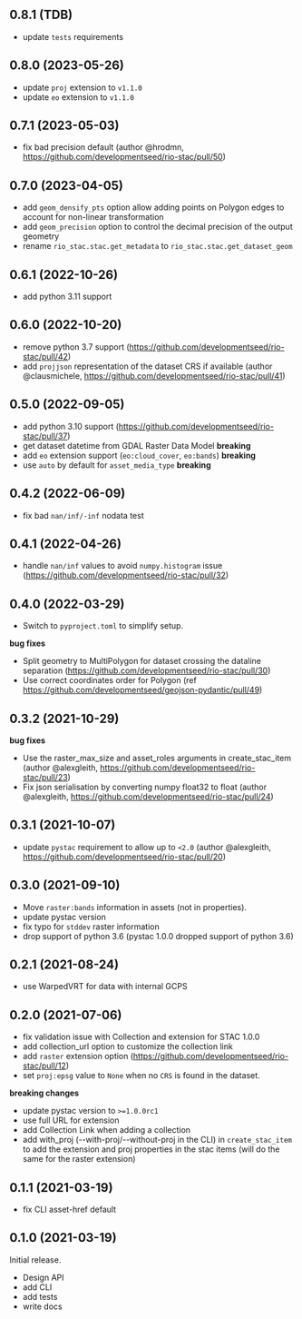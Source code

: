 
## 0.8.1 (TDB)

* update `tests` requirements

## 0.8.0 (2023-05-26)

* update `proj` extension to `v1.1.0`
* update `eo` extension to `v1.1.0`

## 0.7.1 (2023-05-03)

* fix bad precision default (author @hrodmn, https://github.com/developmentseed/rio-stac/pull/50)

## 0.7.0 (2023-04-05)

* add `geom_densify_pts` option allow adding points on Polygon edges to account for non-linear transformation
* add `geom_precision` option to control the decimal precision of the output geometry
* rename `rio_stac.stac.get_metadata` to `rio_stac.stac.get_dataset_geom`

## 0.6.1 (2022-10-26)

* add python 3.11 support

## 0.6.0 (2022-10-20)

* remove python 3.7 support (https://github.com/developmentseed/rio-stac/pull/42)
* add `projjson` representation of the dataset CRS if available (author @clausmichele, https://github.com/developmentseed/rio-stac/pull/41)

## 0.5.0 (2022-09-05)

* add python 3.10 support (https://github.com/developmentseed/rio-stac/pull/37)
* get dataset datetime from GDAL Raster Data Model **breaking**
* add `eo` extension support (`eo:cloud_cover`, `eo:bands`) **breaking**
* use `auto` by default for `asset_media_type` **breaking**

## 0.4.2 (2022-06-09)

* fix bad `nan/inf/-inf` nodata test

## 0.4.1 (2022-04-26)

* handle `nan/inf` values to avoid `numpy.histogram` issue (https://github.com/developmentseed/rio-stac/pull/32)

## 0.4.0 (2022-03-29)

* Switch to `pyproject.toml` to simplify setup.

**bug fixes**

* Split geometry to MultiPolygon for dataset crossing the dataline separation (https://github.com/developmentseed/rio-stac/pull/30)
* Use correct coordinates order for Polygon (ref https://github.com/developmentseed/geojson-pydantic/pull/49)

## 0.3.2 (2021-10-29)

**bug fixes**
* Use the raster_max_size and asset_roles arguments in create_stac_item (author @alexgleith, https://github.com/developmentseed/rio-stac/pull/23)
* Fix json serialisation by converting numpy float32 to float (author @alexgleith, https://github.com/developmentseed/rio-stac/pull/24)

## 0.3.1 (2021-10-07)

* update `pystac` requirement to allow up to `<2.0` (author @alexgleith, https://github.com/developmentseed/rio-stac/pull/20)

## 0.3.0 (2021-09-10)

* Move `raster:bands` information in assets (not in properties).
* update pystac version
* fix typo for `stddev` raster information
* drop support of python 3.6 (pystac 1.0.0 dropped support of python 3.6)

## 0.2.1 (2021-08-24)

* use WarpedVRT for data with internal GCPS

## 0.2.0 (2021-07-06)

* fix validation issue with Collection and extension for STAC 1.0.0
* add collection_url option to customize the collection link
* add `raster` extension option (https://github.com/developmentseed/rio-stac/pull/12)
* set `proj:epsg` value to `None` when no `CRS` is found in the dataset.

**breaking changes**

* update pystac version to `>=1.0.0rc1`
* use full URL for extension
* add Collection Link when adding a collection
* add with_proj (--with-proj/--without-proj in the CLI) in `create_stac_item` to add the extension and proj properties in the stac items (will do the same for the raster extension)

## 0.1.1 (2021-03-19)

* fix CLI asset-href default

## 0.1.0 (2021-03-19)

Initial release.

* Design API
* add CLI
* add tests
* write docs
